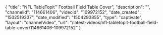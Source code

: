 {
    "title": "NFL TableTopit&trade; Football Field Table Cover",
    "description": "",
    "channelid": "114661406",
    "videoid": "109972152",
    "date_created": "1502519337",
    "date_modified": "1504293855",
    "type": "captivate",
    "layout": "channelVideo",
    "url": "\/latest-videos\/nfl-tabletopit-football-field-table-cover\/114661406-109972152"
}